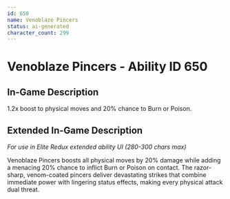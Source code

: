 ```yaml
---
id: 650
name: Venoblaze Pincers
status: ai-generated
character_count: 299
---
```


# Venoblaze Pincers - Ability ID 650

## In-Game Description
1.2x boost to physical moves and 20% chance to Burn or Poison.

## Extended In-Game Description
*For use in Elite Redux extended ability UI (280-300 chars max)*

Venoblaze Pincers boosts all physical moves by 20% damage while adding a menacing 20% chance to inflict Burn or Poison on contact. The razor-sharp, venom-coated pincers deliver devastating strikes that combine immediate power with lingering status effects, making every physical attack dual threat.